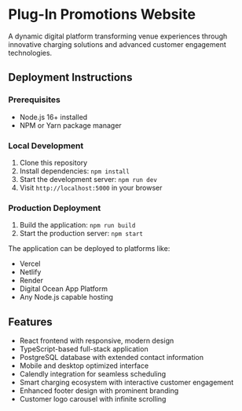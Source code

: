 # Plug-In Promotions Website

A dynamic digital platform transforming venue experiences through innovative charging solutions and advanced customer engagement technologies.

## Deployment Instructions

### Prerequisites
- Node.js 16+ installed
- NPM or Yarn package manager

### Local Development
1. Clone this repository
2. Install dependencies: `npm install`
3. Start the development server: `npm run dev`
4. Visit `http://localhost:5000` in your browser

### Production Deployment
1. Build the application: `npm run build`
2. Start the production server: `npm start`

The application can be deployed to platforms like:
- Vercel
- Netlify
- Render
- Digital Ocean App Platform
- Any Node.js capable hosting

## Features
- React frontend with responsive, modern design
- TypeScript-based full-stack application
- PostgreSQL database with extended contact information
- Mobile and desktop optimized interface
- Calendly integration for seamless scheduling
- Smart charging ecosystem with interactive customer engagement
- Enhanced footer design with prominent branding
- Customer logo carousel with infinite scrolling